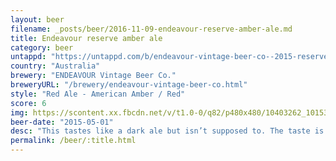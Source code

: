 ```yaml
---
layout: beer
filename: _posts/beer/2016-11-09-endeavour-reserve-amber-ale.md
title: Endeavour reserve amber ale
category: beer
untappd: "https://untappd.com/b/endeavour-vintage-beer-co--2015-reserve-amber-ale/1528799"
country: "Australia"
brewery: "ENDEAVOUR Vintage Beer Co."
breweryURL: "/brewery/endeavour-vintage-beer-co.html"
style: "Red Ale - American Amber / Red"
score: 6
img: https://scontent.xx.fbcdn.net/v/t1.0-0/q82/p480x480/10403262_10153268279703745_1182589880637374526_n.jpg?_nc_cat=110&_nc_ht=scontent.xx&oh=5ab660d29e22268477bba67c93cea2e4&oe=5C9E9919
beer-date: "2015-05-01"
desc: "This tastes like a dark ale but isn’t supposed to. The taste is ok but I’m worried by how badly this is labeled"
permalink: /beer/:title.html
---
```

